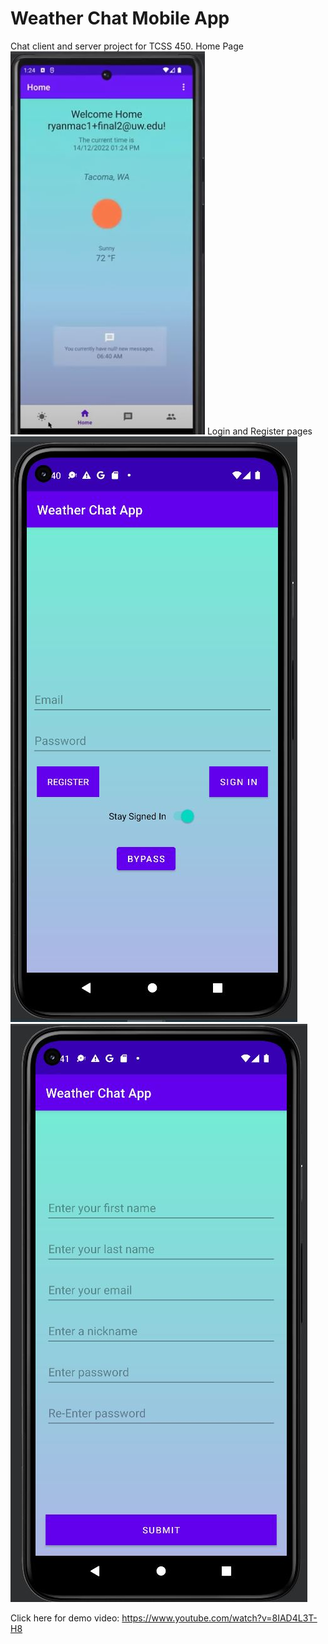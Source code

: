 # Weather Chat Mobile App
Chat client and server project for TCSS 450.
Home Page
![Home Page](ProjectPictures/HomePage.JPG)
Login and Register pages
![Login Page](ProjectPictures/Login.JPG) 
![Register Page](ProjectPictures/Register.JPG) 


Click here for demo video: https://www.youtube.com/watch?v=8IAD4L3T-H8
